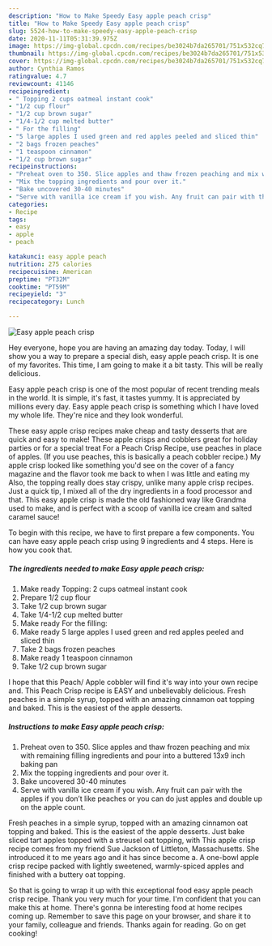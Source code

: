 ```yaml
---
description: "How to Make Speedy Easy apple peach crisp"
title: "How to Make Speedy Easy apple peach crisp"
slug: 5524-how-to-make-speedy-easy-apple-peach-crisp
date: 2020-11-11T05:31:39.975Z
image: https://img-global.cpcdn.com/recipes/be3024b7da265701/751x532cq70/easy-apple-peach-crisp-recipe-main-photo.jpg
thumbnail: https://img-global.cpcdn.com/recipes/be3024b7da265701/751x532cq70/easy-apple-peach-crisp-recipe-main-photo.jpg
cover: https://img-global.cpcdn.com/recipes/be3024b7da265701/751x532cq70/easy-apple-peach-crisp-recipe-main-photo.jpg
author: Cynthia Ramos
ratingvalue: 4.7
reviewcount: 41146
recipeingredient:
- " Topping 2 cups oatmeal instant cook"
- "1/2 cup flour"
- "1/2 cup brown sugar"
- "1/4-1/2 cup melted butter"
- " For the filling"
- "5 large apples I used green and red apples peeled and sliced thin"
- "2 bags frozen peaches"
- "1 teaspoon cinnamon"
- "1/2 cup brown sugar"
recipeinstructions:
- "Preheat oven to 350. Slice apples and thaw frozen peaching and mix with remaining filling ingredients and pour into a buttered 13x9 inch baking pan"
- "Mix the topping ingredients and pour over it."
- "Bake uncovered 30-40 minutes"
- "Serve with vanilla ice cream if you wish. Any fruit can pair with the apples if you don’t like peaches or you can do just apples and double up on the apple count."
categories:
- Recipe
tags:
- easy
- apple
- peach

katakunci: easy apple peach 
nutrition: 275 calories
recipecuisine: American
preptime: "PT32M"
cooktime: "PT59M"
recipeyield: "3"
recipecategory: Lunch

---
```



![Easy apple peach crisp](https://img-global.cpcdn.com/recipes/be3024b7da265701/751x532cq70/easy-apple-peach-crisp-recipe-main-photo.jpg)

Hey everyone, hope you are having an amazing day today. Today, I will show you a way to prepare a special dish, easy apple peach crisp. It is one of my favorites. This time, I am going to make it a bit tasty. This will be really delicious.

Easy apple peach crisp is one of the most popular of recent trending meals in the world. It is simple, it's fast, it tastes yummy. It is appreciated by millions every day. Easy apple peach crisp is something which I have loved my whole life. They're nice and they look wonderful.

These easy apple crisp recipes make cheap and tasty desserts that are quick and easy to make! These apple crisps and cobblers great for holiday parties or for a special treat For a Peach Crisp Recipe, use peaches in place of apples. (If you use peaches, this is basically a peach cobbler recipe.) My apple crisp looked like something you&#39;d see on the cover of a fancy magazine and the flavor took me back to when I was little and eating my Also, the topping really does stay crispy, unlike many apple crisp recipes. Just a quick tip, I mixed all of the dry ingredients in a food processor and that. This easy apple crisp is made the old fashioned way like Grandma used to make, and is perfect with a scoop of vanilla ice cream and salted caramel sauce!


To begin with this recipe, we have to first prepare a few components. You can have easy apple peach crisp using 9 ingredients and 4 steps. Here is how you cook that.

<!--inarticleads1-->

##### The ingredients needed to make Easy apple peach crisp:

1. Make ready  Topping: 2 cups oatmeal instant cook
1. Prepare 1/2 cup flour
1. Take 1/2 cup brown sugar
1. Take 1/4-1/2 cup melted butter
1. Make ready  For the filling:
1. Make ready 5 large apples I used green and red apples peeled and sliced thin
1. Take 2 bags frozen peaches
1. Make ready 1 teaspoon cinnamon
1. Take 1/2 cup brown sugar


I hope that this Peach/ Apple cobbler will find it&#39;s way into your own recipe and. This Peach Crisp recipe is EASY and unbelievably delicious. Fresh peaches in a simple syrup, topped with an amazing cinnamon oat topping and baked. This is the easiest of the apple desserts. 

<!--inarticleads2-->

##### Instructions to make Easy apple peach crisp:

1. Preheat oven to 350. Slice apples and thaw frozen peaching and mix with remaining filling ingredients and pour into a buttered 13x9 inch baking pan
1. Mix the topping ingredients and pour over it.
1. Bake uncovered 30-40 minutes
1. Serve with vanilla ice cream if you wish. Any fruit can pair with the apples if you don’t like peaches or you can do just apples and double up on the apple count.


Fresh peaches in a simple syrup, topped with an amazing cinnamon oat topping and baked. This is the easiest of the apple desserts. Just bake sliced tart apples topped with a streusel oat topping, with This apple crisp recipe comes from my friend Sue Jackson of Littleton, Massachusetts. She introduced it to me years ago and it has since become a. A one-bowl apple crisp recipe packed with lightly sweetened, warmly-spiced apples and finished with a buttery oat topping. 

So that is going to wrap it up with this exceptional food easy apple peach crisp recipe. Thank you very much for your time. I'm confident that you can make this at home. There's gonna be interesting food at home recipes coming up. Remember to save this page on your browser, and share it to your family, colleague and friends. Thanks again for reading. Go on get cooking!
